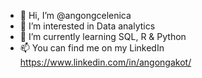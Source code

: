 - 👋 Hi, I’m @angongcelenica
- 👀 I’m interested in Data analytics
- 🌱 I’m currently learning SQL, R & Python
- 📫 You can find me on my LinkedIn https://www.linkedin.com/in/angongakot/ 

<!---
angongcelenica/angongcelenica is a ✨ special ✨ repository because its `README.md` (this file) appears on your GitHub profile.
You can click the Preview link to take a look at your changes.
--->
